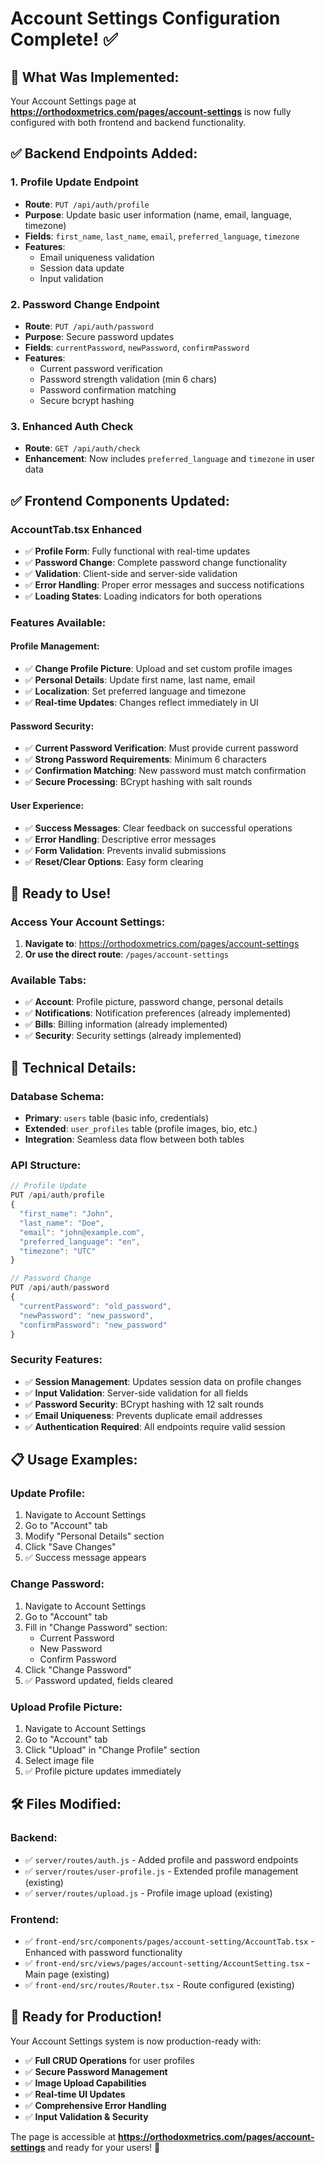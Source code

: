 # Account Settings Configuration Complete! ✅

## 🎯 **What Was Implemented:**

Your Account Settings page at **https://orthodoxmetrics.com/pages/account-settings** is now fully configured with both frontend and backend functionality.

## ✅ **Backend Endpoints Added:**

### **1. Profile Update Endpoint**
- **Route**: `PUT /api/auth/profile`
- **Purpose**: Update basic user information (name, email, language, timezone)
- **Fields**: `first_name`, `last_name`, `email`, `preferred_language`, `timezone`
- **Features**: 
  - Email uniqueness validation
  - Session data update
  - Input validation

### **2. Password Change Endpoint**
- **Route**: `PUT /api/auth/password`
- **Purpose**: Secure password updates
- **Fields**: `currentPassword`, `newPassword`, `confirmPassword`
- **Features**:
  - Current password verification
  - Password strength validation (min 6 chars)
  - Password confirmation matching
  - Secure bcrypt hashing

### **3. Enhanced Auth Check**
- **Route**: `GET /api/auth/check`
- **Enhancement**: Now includes `preferred_language` and `timezone` in user data

## ✅ **Frontend Components Updated:**

### **AccountTab.tsx Enhanced**
- ✅ **Profile Form**: Fully functional with real-time updates
- ✅ **Password Change**: Complete password change functionality  
- ✅ **Validation**: Client-side and server-side validation
- ✅ **Error Handling**: Proper error messages and success notifications
- ✅ **Loading States**: Loading indicators for both operations

### **Features Available:**

#### **Profile Management:**
- ✅ **Change Profile Picture**: Upload and set custom profile images
- ✅ **Personal Details**: Update first name, last name, email
- ✅ **Localization**: Set preferred language and timezone
- ✅ **Real-time Updates**: Changes reflect immediately in UI

#### **Password Security:**
- ✅ **Current Password Verification**: Must provide current password
- ✅ **Strong Password Requirements**: Minimum 6 characters
- ✅ **Confirmation Matching**: New password must match confirmation
- ✅ **Secure Processing**: BCrypt hashing with salt rounds

#### **User Experience:**
- ✅ **Success Messages**: Clear feedback on successful operations
- ✅ **Error Handling**: Descriptive error messages
- ✅ **Form Validation**: Prevents invalid submissions
- ✅ **Reset/Clear Options**: Easy form clearing

## 🎉 **Ready to Use!**

### **Access Your Account Settings:**
1. **Navigate to**: https://orthodoxmetrics.com/pages/account-settings
2. **Or use the direct route**: `/pages/account-settings`

### **Available Tabs:**
- ✅ **Account**: Profile picture, password change, personal details
- ✅ **Notifications**: Notification preferences (already implemented)
- ✅ **Bills**: Billing information (already implemented)  
- ✅ **Security**: Security settings (already implemented)

## 🔧 **Technical Details:**

### **Database Schema:**
- **Primary**: `users` table (basic info, credentials)
- **Extended**: `user_profiles` table (profile images, bio, etc.)
- **Integration**: Seamless data flow between both tables

### **API Structure:**
```javascript
// Profile Update
PUT /api/auth/profile
{
  "first_name": "John",
  "last_name": "Doe", 
  "email": "john@example.com",
  "preferred_language": "en",
  "timezone": "UTC"
}

// Password Change  
PUT /api/auth/password
{
  "currentPassword": "old_password",
  "newPassword": "new_password",
  "confirmPassword": "new_password"
}
```

### **Security Features:**
- ✅ **Session Management**: Updates session data on profile changes
- ✅ **Input Validation**: Server-side validation for all fields
- ✅ **Password Security**: BCrypt hashing with 12 salt rounds
- ✅ **Email Uniqueness**: Prevents duplicate email addresses
- ✅ **Authentication Required**: All endpoints require valid session

## 📋 **Usage Examples:**

### **Update Profile:**
1. Navigate to Account Settings
2. Go to "Account" tab
3. Modify "Personal Details" section
4. Click "Save Changes"
5. ✅ Success message appears

### **Change Password:**
1. Navigate to Account Settings  
2. Go to "Account" tab
3. Fill in "Change Password" section:
   - Current Password
   - New Password
   - Confirm Password
4. Click "Change Password"
5. ✅ Password updated, fields cleared

### **Upload Profile Picture:**
1. Navigate to Account Settings
2. Go to "Account" tab  
3. Click "Upload" in "Change Profile" section
4. Select image file
5. ✅ Profile picture updates immediately

## 🛠️ **Files Modified:**

### **Backend:**
- ✅ `server/routes/auth.js` - Added profile and password endpoints
- ✅ `server/routes/user-profile.js` - Extended profile management (existing)
- ✅ `server/routes/upload.js` - Profile image upload (existing)

### **Frontend:**  
- ✅ `front-end/src/components/pages/account-setting/AccountTab.tsx` - Enhanced with password functionality
- ✅ `front-end/src/views/pages/account-setting/AccountSetting.tsx` - Main page (existing)
- ✅ `front-end/src/routes/Router.tsx` - Route configured (existing)

## 🚀 **Ready for Production!**

Your Account Settings system is now production-ready with:
- ✅ **Full CRUD Operations** for user profiles
- ✅ **Secure Password Management**
- ✅ **Image Upload Capabilities** 
- ✅ **Real-time UI Updates**
- ✅ **Comprehensive Error Handling**
- ✅ **Input Validation & Security**

The page is accessible at **https://orthodoxmetrics.com/pages/account-settings** and ready for your users! 🎯 